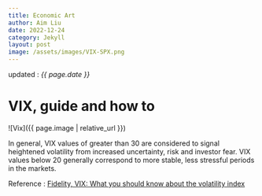 ```yaml
---
title: Economic Art
author: Aim Liu
date: 2022-12-24
category: Jekyll
layout: post
image: /assets/images/VIX-SPX.png
---
```


updated : _{{ page.date }}_


# VIX, guide and how to

![Vix]({{ page.image | relative_url }})

In general, VIX values of greater than 30 are considered to signal heightened volatility from increased uncertainty, risk and investor fear. VIX values below 20 generally correspond to more stable, less stressful periods in the markets.

Reference : [Fidelity, VIX: What you should know about the volatility index](https://1drv.ms/b/s!AmbDG-m_6ot_ipwsMidX25xkO9p2jQ?e=7NHyLh)